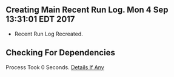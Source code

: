 ## Creating Main Recent Run Log. Mon 4 Sep 13:31:01 EDT 2017
* Recent Run Log Recreated.
## Checking For Dependencies 
Process Took 0 Seconds.
[Details If Any](https://github.com/deathbybandaid/piholeparser/blob/master/RecentRunLogs/TopLevelScripts/Checking-For-Dependencies.md)


